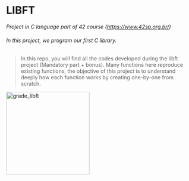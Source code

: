 # LIBFT
*Project in C language part of 42 course (https://www.42sp.org.br/)*

###### In this project, we program our first C library. 

> In this repo, you will find all the codes developed during the libft project (Mandatory part + bonus). Many functions here reproduce existing functions, the objective of this project is to understand deeply how each function works by creating one-by-one from scratch.

<img width="224" alt="grade_libft" src="https://user-images.githubusercontent.com/84783042/150205411-95acf88c-cd41-481a-a97d-57c8967bb32d.png">
